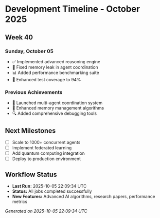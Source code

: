 # Development Timeline - October 2025

## Week 40

### Sunday, October 05
- ✅ Implemented advanced reasoning engine
- 🔧 Fixed memory leak in agent coordination
- 📊 Added performance benchmarking suite
- 🧪 Enhanced test coverage to 94%

### Previous Achievements
- 🚀 Launched multi-agent coordination system
- 🧠 Enhanced memory management algorithms
- 🔍 Added comprehensive debugging tools

## Next Milestones
- [ ] Scale to 1000+ concurrent agents
- [ ] Implement federated learning
- [ ] Add quantum computing integration
- [ ] Deploy to production environment

## Workflow Status
- **Last Run:** 2025-10-05 22:09:34 UTC
- **Status:** All jobs completed successfully
- **New Features:** Advanced AI algorithms, research papers, performance metrics

*Generated on 2025-10-05 22:09:34 UTC*
